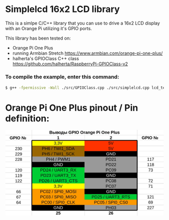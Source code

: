 # Simplelcd 16x2 LCD library 
This is a simlpe C/C++ library that you can use to drive a 16x2 LCD display with an Orange Pi utilizing it's GPIO ports.

This library has been tested on:
- Orange Pi One Plus
- running Armbian Stretch https://www.armbian.com/orange-pi-one-plus/
- halherta's GPIOClass C++ class https://github.com/halherta/RaspberryPi-GPIOClass-v2

### To compile the example, enter this command:
```sh
$ g++ -fpermissive -Wall ./src/GPIOClass.cpp ./src/simplelcd.cpp lcd_test.cpp -o lcd_test 
```
# Orange Pi One Plus pinout / Pin definition:
![Pinout](https://github.com/RamasyaR/simplelcd/blob/master/pinoutOrangePiOnePlus.jpg)
